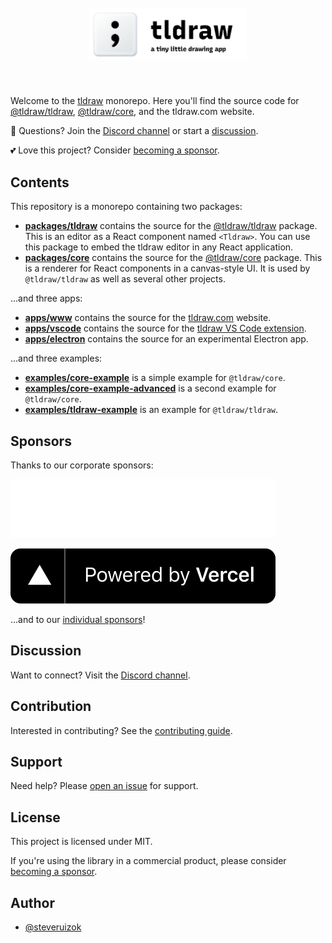 <div style="text-align: center; transform: scale(.5);">
  <img src="./assets/tldraw.png"/>
</div>

Welcome to the [tldraw](https://tldraw.com) monorepo. Here you'll find the source code for [@tldraw/tldraw](https://www.npmjs.com/package/@tldraw/tldraw), [@tldraw/core](https://www.npmjs.com/package/@tldraw/core), and the tldraw.com website.

🙌 Questions? Join the [Discord channel](https://discord.gg/SBBEVCA4PG) or start a [discussion](https://github.com/tldraw/tldraw/discussions/new).

💕 Love this project? Consider [becoming a sponsor](https://github.com/sponsors/steveruizok?frequency=recurring&sponsor=steveruizok).

## Contents

This repository is a monorepo containing two packages:

- [**packages/tldraw**](https://github.com/tldraw/tldraw/tree/main/packages/tldraw) contains the source for the [@tldraw/tldraw](https://www.npmjs.com/package/@tldraw/tldraw) package. This is an editor as a React component named `<Tldraw>`. You can use this package to embed the tldraw editor in any React application.
- [**packages/core**](https://github.com/tldraw/tldraw/tree/main/packages/core) contains the source for the [@tldraw/core](https://www.npmjs.com/package/@tldraw/core) package. This is a renderer for React components in a canvas-style UI. It is used by `@tldraw/tldraw` as well as several other projects.

...and three apps:

- [**apps/www**](https://github.com/tldraw/tldraw/tree/main/apps/www) contains the source for the [tldraw.com](https://tldraw.com) website.
- [**apps/vscode**](https://github.com/tldraw/tldraw/tree/main/apps/vscode) contains the source for the [tldraw VS Code extension](https://marketplace.visualstudio.com/items?itemName=tldraw-org.tldraw-vscode).
- [**apps/electron**](https://github.com/tldraw/tldraw/tree/main/apps/electron) contains the source for an experimental Electron app.

...and three examples:

- [**examples/core-example**](https://github.com/tldraw/tldraw/tree/main/examples/core-example) is a simple example for `@tldraw/core`.
- [**examples/core-example-advanced**](https://github.com/tldraw/tldraw/tree/main/examples/core-example-advanced) is a second example for `@tldraw/core`.
- [**examples/tldraw-example**](https://github.com/tldraw/tldraw/tree/main/examples/tldraw-example) is an example for `@tldraw/tldraw`.

## Sponsors

Thanks to our corporate sponsors:

<a href="https://sentry.io"><img src="./assets/sentry.svg"></img></a>

<a href="https://vercel.com/?utm_source=team-slug&utm_campaign=oss"><img src="./assets/vercel.svg"></img></a>

...and to our [individual sponsors](https://github.com/sponsors/steveruizok#sponsors)!

## Discussion

Want to connect? Visit the [Discord channel](https://discord.gg/SBBEVCA4PG).

## Contribution

Interested in contributing? See the [contributing guide](/CONTRIBUTING.md).

## Support

Need help? Please [open an issue](https://github.com/tldraw/tldraw/issues/new) for support.

## License

This project is licensed under MIT.

If you're using the library in a commercial product, please consider [becoming a sponsor](https://github.com/sponsors/steveruizok?frequency=recurring&sponsor=steveruizok).

## Author

- [@steveruizok](https://twitter.com/steveruizok)
